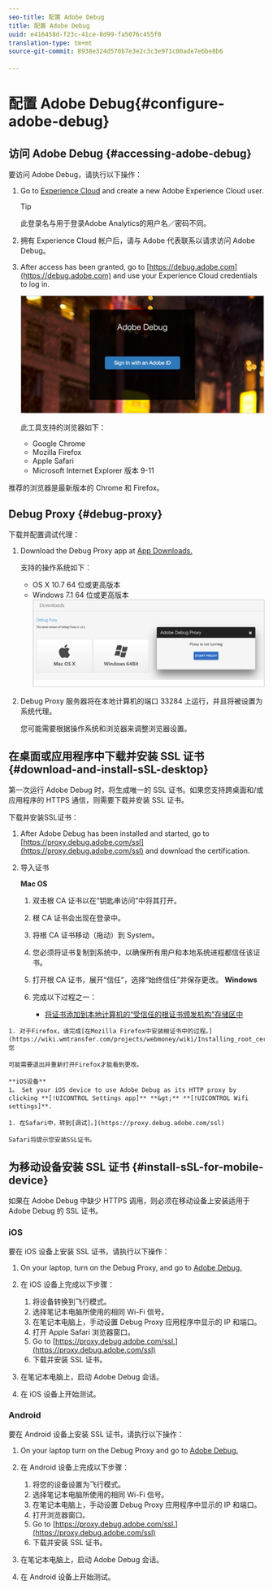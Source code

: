 ```yaml
---
seo-title: 配置 Adobe Debug
title: 配置 Adobe Debug
uuid: e416458d-f23c-41ce-8d99-fa5076c455f0
translation-type: tm+mt
source-git-commit: 8938e324d570b7e3e2c3c3e971c00ade7e6be8b6

---
```



# 配置 Adobe Debug{#configure-adobe-debug}

## 访问 Adobe Debug {#accessing-adobe-debug}

要访问 Adobe Debug，请执行以下操作：

1. Go to [Experience Cloud](https://www.marketing.adobe.com) and create a new Adobe Experience Cloud user.

   >[!TIP]
   >
   >此登录名与用于登录Adobe Analytics的用户名／密码不同。

1. 拥有 Experience Cloud 帐户后，请与 Adobe 代表联系以请求访问 Adobe Debug。
1. After access has been granted, go to [https://debug.adobe.com](https://debug.adobe.com) and use your Experience Cloud credentials to log in.

   ![](assets/adobe-debug-login.png)

   此工具支持的浏览器如下：
   * Google Chrome
   * Mozilla Firefox
   * Apple Safari
   * Microsoft Internet Explorer 版本 9-11

推荐的浏览器是最新版本的 Chrome 和 Firefox。

## Debug Proxy {#debug-proxy}

下载并配置调试代理：

1. Download the Debug Proxy app at [App Downloads.](https://debug.adobe.com/#/downloads)

   支持的操作系统如下：
   * OS X 10.7 64 位或更高版本
   * Windows 7.1 64 位或更高版本
   ![](assets/debug-proxy-app.png)

1. Debug Proxy 服务器将在本地计算机的端口 33284 上运行，并且将被设置为系统代理。

   您可能需要根据操作系统和浏览器来调整浏览器设置。

## 在桌面或应用程序中下载并安装 SSL 证书 {#download-and-install-sSL-desktop}

第一次运行 Adobe Debug 时，将生成唯一的 SSL 证书。如果您支持跨桌面和/或应用程序的 HTTPS 通信，则需要下载并安装 SSL 证书。

下载并安装SSL证书：

1. After Adobe Debug has been installed and started, go to [https://proxy.debug.adobe.com/ssl](https://proxy.debug.adobe.com/ssl) and download the certification.
1. 导入证书

   **Mac OS**
   1. 双击根 CA 证书以在“钥匙串访问”中将其打开。
   1. 根 CA 证书会出现在登录中。
   1. 将根 CA 证书移动（拖动）到 System。
   1. 您必须将证书复制到系统中，以确保所有用户和本地系统进程都信任该证书。
   1. 打开根 CA 证书，展开“信任”，选择“始终信任”并保存更改。
   **Windows**
   1. 完成以下过程之一：

      * [将证书添加到本地计算机的“受信任的根证书颁发机构”存储区中](https://technet.microsoft.com/en-us/library/cc754841.aspx#BKMK_addlocal)
<!--        * [How To Import a Trusted Root Certification Authority In Windows 7/Vista/XP](https://www.sqlservermart.com/HowTo/Windows_Import_Certificate.aspx) You might need to quit and reopen your browser to see the change.
-->

    1. 对于Firefox，请完成[在Mozilla Firefox中安装根证书中的过程。](https://wiki.wmtransfer.com/projects/webmoney/wiki/Installing_root_certificate_in_Mozilla_Firefox)您
    
    可能需要退出并重新打开Firefox才能看到更改。
    
    **iOS设备**
    1。 Set your iOS device to use Adobe Debug as its HTTP proxy by clicking **[!UICONTROL Settings app]** **&gt;** **[!UICONTROL Wifi settings]**.
    
    1. 在Safari中，转到[调试]。](https://proxy.debug.adobe.com/ssl)
    
    Safari将提示您安装SSL证书。

## 为移动设备安装 SSL 证书 {#install-sSL-for-mobile-device}

如果在 Adobe Debug 中缺少 HTTPS 调用，则必须在移动设备上安装适用于 Adobe Debug 的 SSL 证书。

### iOS

要在 iOS 设备上安装 SSL 证书，请执行以下操作：

1. On your laptop, turn on the Debug Proxy, and go to [Adobe Debug.](https://debug.adobe.com)
1. 在 iOS 设备上完成以下步骤：
   1. 将设备转换到飞行模式。
   1. 选择笔记本电脑所使用的相同 Wi-Fi 信号。
   1. 在笔记本电脑上，手动设置 Debug Proxy 应用程序中显示的 IP 和端口。
   1. 打开 Apple Safari 浏览器窗口。
   1. Go to [https://proxy.debug.adobe.com/ssl.](https://proxy.debug.adobe.com/ssl)
   1. 下载并安装 SSL 证书。

1. 在笔记本电脑上，启动 Adobe Debug 会话。
1. 在 iOS 设备上开始测试。

### Android

要在 Android 设备上安装 SSL 证书，请执行以下操作：

1. On your laptop turn on the Debug Proxy and go to [Adobe Debug.](https://debug.adobe.com)
1. 在 Android 设备上完成以下步骤：
   1. 将您的设备设置为飞行模式。
   1. 选择笔记本电脑所使用的相同 Wi-Fi 信号。
   1. 在笔记本电脑上，手动设置 Debug Proxy 应用程序中显示的 IP 和端口。
   1. 打开浏览器窗口。
   1. Go to [https://proxy.debug.adobe.com/ssl.](https://proxy.debug.adobe.com/ssl)
   1. 下载并安装 SSL 证书。

1. 在笔记本电脑上，启动 Adobe Debug 会话。
1. 在 Android 设备上开始测试。


